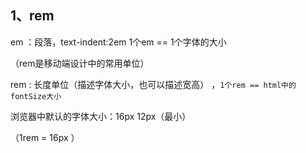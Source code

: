 ## 1、rem

em ：段落，text-indent:2em  1个em == 1个字体的大小

（rem是移动端设计中的常用单位）

rem : 长度单位（描述字体大小，也可以描述宽高） ，`1个rem == html中的fontSize大小`

浏览器中默认的字体大小：16px     12px（最小）

（1rem = 16px ）


